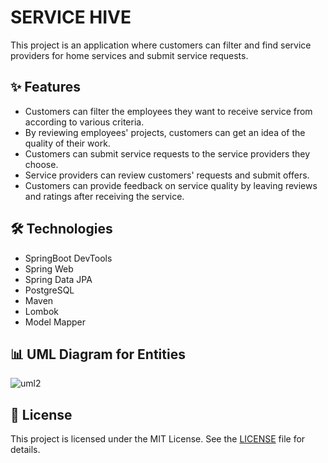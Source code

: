 # SERVICE HIVE
This project is an application where customers can filter and find service providers for home services and submit service requests.

## ✨ Features
- Customers can filter the employees they want to receive service from according to various criteria.
- By reviewing employees' projects, customers can get an idea of the quality of their work.
- Customers can submit service requests to the service providers they choose.
- Service providers can review customers' requests and submit offers.
- Customers can provide feedback on service quality by leaving reviews and ratings after receiving the service.

## 🛠️ Technologies
- SpringBoot DevTools
- Spring Web
- Spring Data JPA
- PostgreSQL
- Maven
- Lombok
- Model Mapper

## 📊 UML Diagram for Entities
![uml2](https://github.com/user-attachments/assets/747c94e2-3b36-4126-bd77-021222b4cdc8)

## 📜 License

This project is licensed under the MIT License. See the [LICENSE](LICENSE) file for details.
